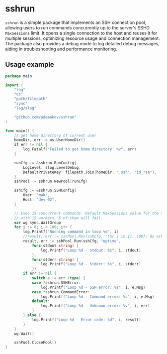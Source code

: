 # sshrun

`sshrun` is a simple package that implements an SSH connection pool, allowing users to run commands concurrently up to the server's SSHD `MaxSessions` limit. It opens a single connection to the host and reuses it for multiple sessions, optimizing resource usage and connection management. The package also provides a debug mode to log detailed debug messages, aiding in troubleshooting and performance monitoring.

## Usage example

```go
package main

import (
	"log"
	"os"
	"path/filepath"
	"sync"
	"log/slog"

	"github.com/odemakov/sshrun"
)

func main() {
    // get home directory of current user
    homeDir, err := os.UserHomeDir()
    if err != nil {
        log.Fatalf("Failed to get home directory: %v", err)
    }

    runCfg := &sshrun.RunConfig{
        LogLevel: slog.LevelDebug,
        DefaultPrivateKey: filepath.Join(homeDir, ".ssh", "id_rsa"),
    }
    sshPool := sshrun.NewPool(runCfg)

    sshCfg := &sshrun.SSHConfig{
        User: "mak",
        Host: "dev-02",
    }

    // Exec 15 concurrent commands. Default MaxSessions value for the SSHD server is 10, so
    // with 15 workers, 5 of them will fail.
    var wg sync.WaitGroup
    for i := 0; i < 100; i++ {
        log.Printf("Running command in loop %d", i)
        //result, err := sshPool.Run(sshCfg, "for i in {1..100}; do echo $i; sleep 1; done",
        result, err := sshPool.Run(sshCfg, "uptime",
            func(stdout string) {
                log.Printf("Loop %d - Stdout: %s", i, stdout)
            },
            func(stderr string) {
                log.Printf("Loop %d - Stderr: %s", i, stderr)
            })
        if err != nil {
            switch e := err.(type) {
            case *sshrun.SSHError:
                log.Printf("Loop %d - SSH error: %s", i, e.Msg)
            case *sshrun.CommandError:
                log.Printf("Loop %d - Command error: %s", i, e.Msg)
            default:
                log.Printf("Loop %d - Unknown error: %v", i, err)
            }
        } else {
            log.Printf("Loop %d - Error code: %d", i, result)
        }
    }
    wg.Wait()

    sshPool.ClosePool()
}
```
